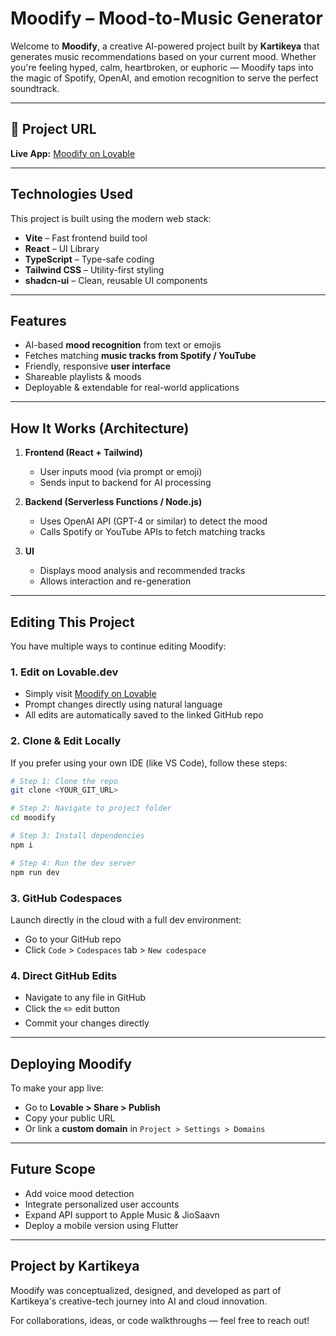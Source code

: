 # Moodify – Mood-to-Music Generator

Welcome to **Moodify**, a creative AI-powered project built by **Kartikeya** that generates music recommendations based on your current mood. Whether you're feeling hyped, calm, heartbroken, or euphoric — Moodify taps into the magic of Spotify, OpenAI, and emotion recognition to serve the perfect soundtrack.

---

## 🔗 Project URL

**Live App:** [Moodify on Lovable](https://lovable.dev/projects/b1e915d3-7e60-4f52-932b-e33895a33e80)

---

## Technologies Used

This project is built using the modern web stack:

* **Vite** – Fast frontend build tool
* **React** – UI Library
* **TypeScript** – Type-safe coding
* **Tailwind CSS** – Utility-first styling
* **shadcn-ui** – Clean, reusable UI components

---

##  Features

* AI-based **mood recognition** from text or emojis
* Fetches matching **music tracks from Spotify / YouTube**
* Friendly, responsive **user interface**
* Shareable playlists & moods
* Deployable & extendable for real-world applications

---

##  How It Works (Architecture)

1. **Frontend (React + Tailwind)**

   * User inputs mood (via prompt or emoji)
   * Sends input to backend for AI processing

2. **Backend (Serverless Functions / Node.js)**

   * Uses OpenAI API (GPT-4 or similar) to detect the mood
   * Calls Spotify or YouTube APIs to fetch matching tracks

3. **UI**

   * Displays mood analysis and recommended tracks
   * Allows interaction and re-generation

---

##  Editing This Project

You have multiple ways to continue editing Moodify:

### 1. Edit on **Lovable.dev**

* Simply visit [Moodify on Lovable](https://lovable.dev/projects/b1e915d3-7e60-4f52-932b-e33895a33e80)
* Prompt changes directly using natural language
* All edits are automatically saved to the linked GitHub repo

### 2. Clone & Edit Locally

If you prefer using your own IDE (like VS Code), follow these steps:

```bash
# Step 1: Clone the repo
git clone <YOUR_GIT_URL>

# Step 2: Navigate to project folder
cd moodify

# Step 3: Install dependencies
npm i

# Step 4: Run the dev server
npm run dev
```

### 3. GitHub Codespaces

Launch directly in the cloud with a full dev environment:

* Go to your GitHub repo
* Click `Code` > `Codespaces` tab > `New codespace`

### 4. Direct GitHub Edits

* Navigate to any file in GitHub
* Click the ✏️ edit button
* Commit your changes directly

---

## Deploying Moodify

To make your app live:

* Go to **Lovable > Share > Publish**
* Copy your public URL
* Or link a **custom domain** in `Project > Settings > Domains`

---

##  Future Scope

* Add voice mood detection
* Integrate personalized user accounts
* Expand API support to Apple Music & JioSaavn
* Deploy a mobile version using Flutter

---

## Project by Kartikeya

Moodify was conceptualized, designed, and developed as part of Kartikeya's creative-tech journey into AI and cloud innovation.

For collaborations, ideas, or code walkthroughs — feel free to reach out!
